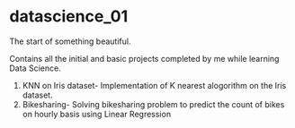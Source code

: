 # datascience_01
The start of something beautiful.

Contains all the initial and basic projects completed by me while learning Data Science.
1. KNN on Iris dataset- Implementation of K nearest alogorithm on the Iris dataset.
2. Bikesharing- Solving bikesharing problem to predict the count of bikes on hourly basis using Linear Regression
